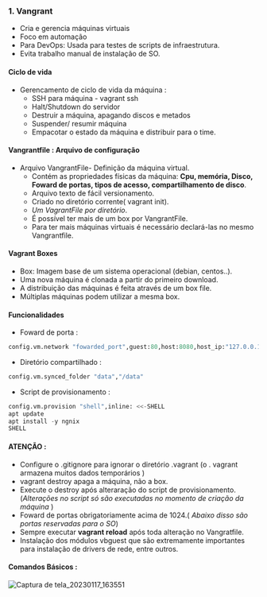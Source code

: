### 1. Vangrant
- Cria e gerencia máquinas virtuais
- Foco em automação
- Para DevOps: Usada para testes de scripts de infraestrutura.
- Evita trabalho manual de instalação de SO.

#### Ciclo de vida 

- Gerencamento de ciclo de vida da máquina :
     - SSH para máquina - vagrant ssh
     - Halt/Shutdown do servidor 
     - Destruir a máquina, apagando discos e metados
     - Suspender/ resumir máquina 
     - Empacotar o estado da máquina e distribuir para o time. 

####  Vangrantfile : Arquivo de configuração

- Arquivo VangrantFile- Definição da  máquina virtual.
    * Contém  as propriedades físicas da máquina:
           **Cpu, memória, Disco, Foward de portas, tipos de acesso, compartilhamento de disco**.  
  - Arquivo texto de fácil versionamento.
  - Criado no diretório corrente( vagrant init).
  - _Um VagrantFile por diretório_.
  - É possível ter mais de um box por VangrantFile.
  - Para ter mais máquinas virtuais é necessário declará-las no mesmo Vangrantfile. 


#### Vagrant Boxes

- Box: Imagem base de um sistema operacional (debian, centos..).
- Uma nova máquina é clonada a partir do primeiro download.
- A distribuição das máquinas é feita através de um box file.
- Múltiplas máquinas podem utilizar a mesma box.


#### Funcionalidades 

- Foward de porta :

```python
config.vm.network "fowarded_port",guest:80,host:8080,host_ip:"127.0.0.1"
````	 
- Diretório compartilhado :

```python
config.vm.synced_folder "data","/data" 
```` 

- Script de provisionamento :

```python
config.vm.provision "shell",inline: <<-SHELL 
apt update
apt install -y ngnix
SHELL
`````

#### ATENÇÃO :

- Configure o .gitignore para ignorar o diretório .vagrant (o . vagrant armazena muitos dados temporários )
- vagrant destroy apaga a máquina, não a box.
- Execute o destroy após alteraração do script de provisionamento.(_Alterações no script só são executadas no momento de criação da máquina_ )
- Foward de portas obrigatoriamente acima de 1024.( _Abaixo disso são portas  reservadas para o SO_)
- Sempre executar **vagrant reload** após toda alteração no Vangratfile.
- Instalação dos módulos vbguest que são extremamente importantes para instalação de drivers de rede, entre outros.

#### Comandos Básicos :
 ![Captura de tela_20230117_163551](https://i.imgur.com/EkdsUbi.png) 

 